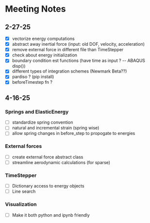 # Meeting Notes

## 2-27-25
- [x] vectorize energy computations
- [x] abstract away inertial force (input: old DOF, velocity, acceleration)
- [x] remove external force in different file than TimeStepper
- [x] check about energy initialization
- [x] boundary condition est functions (have time as input ? -- ABAQUS disp())
- [x] different types of integration schemes (Newmark Beta??)
- [x] pardiso ? (pip install)
- [x] beforeTimestep fn ?

## 4-16-25

### Springs and ElasticEnergy
- [ ] standardize spring convention
- [ ] natural and incremental strain (spring wise)
- [ ] allow spring changes in before_step to propogate to energies

### External forces
- [ ] create external force abstract class
- [ ] streamline aerodynamic calculations (for sparse)

### TimeStepper
- [ ] Dictionary access to energy objects
- [ ] Line search

### Visualization
- [ ] Make it both python and ipynb friendly